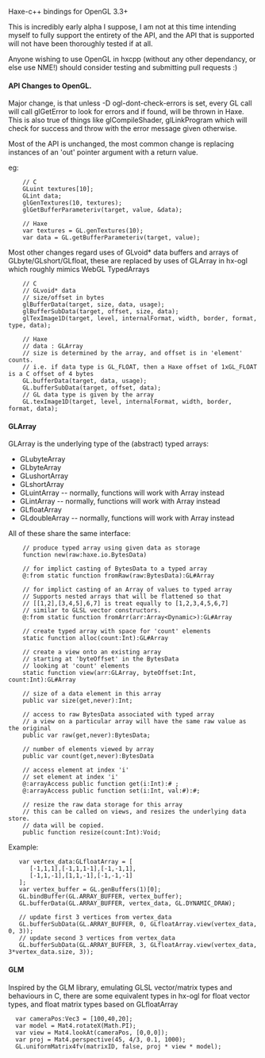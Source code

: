 Haxe-c++ bindings for OpenGL 3.3+

This is incredibly early alpha I suppose, I am not at this time intending myself to fully
support the entirety of the API, and the API that is supported will not have been
thoroughly tested if at all.

Anyone wishing to use OpenGL in hxcpp (without any other dependancy, or else use NME!)
should consider testing and submitting pull requests :)


#### API Changes to OpenGL.

Major change, is that unless -D ogl-dont-check-errors is set, every GL call will call glGetError to look for errors
and if found, will be thrown in Haxe. This is also true of things like glCompileShader, glLinkProgram which will check
for success and throw with the error message given otherwise.

Most of the API is unchanged, the most common change is replacing instances of an 'out' pointer argument with a return value.

eg:
```
    // C
    GLuint textures[10];
    GLint data;
    glGenTextures(10, textures);
    glGetBufferParameteriv(target, value, &data);

    // Haxe
    var textures = GL.genTextures(10);
    var data = GL.getBufferParameteriv(target, value);
```

Most other changes regard uses of GLvoid* data buffers and arrays of GLbyte/GLshort/GLfloat, these are replaced by uses of GLArray in hx-ogl which roughly mimics WebGL TypedArrays

```
    // C
    // GLvoid* data
    // size/offset in bytes
    glBufferData(target, size, data, usage);
    glBufferSubData(target, offset, size, data);
    glTexImage1D(target, level, internalFormat, width, border, format, type, data);
    
    // Haxe
    // data : GLArray
    // size is determined by the array, and offset is in 'element' counts.
    // i.e. if data type is GL_FLOAT, then a Haxe offset of 1xGL_FLOAT is a C offset of 4 bytes
    GL.bufferData(target, data, usage);
    GL.bufferSubData(target, offset, data);
    // GL data type is given by the array
    GL.texImage1D(target, level, internalFormat, width, border, format, data);
```

#### GLArray

GLArray is the underlying type of the (abstract) typed arrays:
* GLubyteArray
* GLbyteArray
* GLushortArray
* GLshortArray
* GLuintArray -- normally, functions will work with Array<GLuint> instead
* GLintArray -- normally, functions will work with Array<GLint> instead
* GLfloatArray
* GLdoubleArray -- normally, functions will work with Array<GLdouble> instead

All of these share the same interface:
```
    // produce typed array using given data as storage
    function new(raw:haxe.io.BytesData) 
    
    // for implict casting of BytesData to a typed array
    @:from static function fromRaw(raw:BytesData):GL#Array
    
    // for implict casting of an Array of values to typed array
    // Supports nested arrays that will be flattened so that
    // [[1,2],[3,4,5],6,7] is treat equally to [1,2,3,4,5,6,7]
    // similar to GLSL vector constructors.
    @:from static function fromArr(arr:Array<Dynamic>):GL#Array 
    
    // create typed array with space for 'count' elements
    static function alloc(count:Int):GL#Array 
    
    // create a view onto an existing array
    // starting at 'byteOffset' in the BytesData
    // looking at 'count' elements
    static function view(arr:GLArray, byteOffset:Int, count:Int):GL#Array
    
    // size of a data element in this array
    public var size(get,never):Int;
    
    // access to raw BytesData associated with typed array
    // a view on a particular array will have the same raw value as the original
    public var raw(get,never):BytesData;
    
    // number of elements viewed by array
    public var count(get,never):BytesData
    
    // access element at index 'i'
    // set element at index 'i'
    @:arrayAccess public function get(i:Int):# ;
    @:arrayAccess public function set(i:Int, val:#):#;
    
    // resize the raw data storage for this array
    // this can be called on views, and resizes the underlying data store.
    // data will be copied.
    public function resize(count:Int):Void;
```

Example:
```
   var vertex_data:GLfloatArray = [
      [-1,1,1],[-1,1,1-1],[-1,-1,1],
      [-1,1,-1],[1,1,-1],[-1,-1,-1]
   ];
   var vertex_buffer = GL.genBuffers(1)[0];
   GL.bindBuffer(GL.ARRAY_BUFFER, vertex_buffer);
   GL.bufferData(GL.ARRAY_BUFFER, vertex_data, GL.DYNAMIC_DRAW);
   
   // update first 3 vertices from vertex_data
   GL.bufferSubData(GL.ARRAY_BUFFER, 0, GLfloatArray.view(vertex_data, 0, 3));
   // update second 3 vertices from vertex_data
   GL.bufferSubData(GL.ARRAY_BUFFER, 3, GLfloatArray.view(vertex_data, 3*vertex_data.size, 3));
```

#### GLM

Inspired by the GLM library, emulating GLSL vector/matrix types and behaviours in C, there are some equivalent types in hx-ogl
for float vector types, and float matrix types based on GLfloatArray
```
  var cameraPos:Vec3 = [100,40,20];
  var model = Mat4.rotateX(Math.PI);
  var view = Mat4.lookAt(cameraPos, [0,0,0]);
  var proj = Mat4.perspective(45, 4/3, 0.1, 1000);
  GL.uniformMatrix4fv(matrixID, false, proj * view * model);
```  
  
